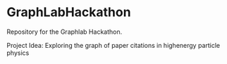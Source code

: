 GraphLabHackathon
=================

Repository for the Graphlab Hackathon. 

Project Idea:
Exploring the graph of paper citations in high­energy particle physics 

